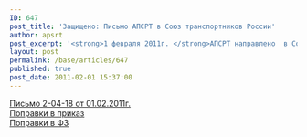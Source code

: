 ```yaml
---
ID: 647
post_title: 'Защищено: Письмо АПСРТ в Союз транспортников России'
author: apsrt
post_excerpt: '<strong>1 февраля 2011г. </strong>АПСРТ направлено  в Союз транспортников России письмо за N 2-04/18 c предложениями к совещанию по вопросам транспортной безопасности, которое состоится во второй половине февраля.'
layout: post
permalink: /base/articles/647
published: true
post_date: 2011-02-01 15:37:00
---
```

<a href="http://www.apsrt.ru/docs/p010211.doc"><span style="text-decoration:underline;"> Письмо 2-04-18 от 01.02.2011г.</span></a><br />
<a href="http://www.apsrt.ru/docs/popr.doc"><span style="text-decoration:underline;"> Поправки в приказ </span></a><br />
<a href="http://www.apsrt.ru/docs/popr_fz.doc"><span style="text-decoration:underline;"> Поправки в ФЗ </span></a>